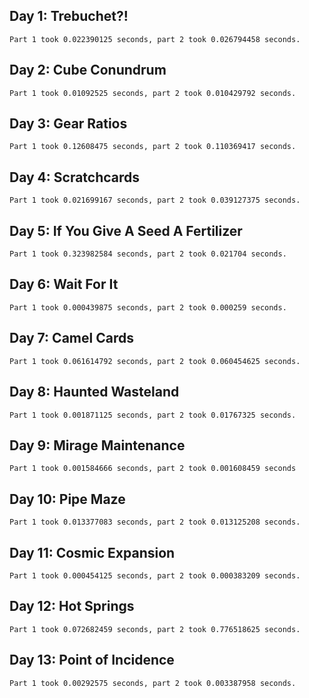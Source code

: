 ## Day 1: Trebuchet?!

```
Part 1 took 0.022390125 seconds, part 2 took 0.026794458 seconds.
```

## Day 2: Cube Conundrum

```
Part 1 took 0.01092525 seconds, part 2 took 0.010429792 seconds.
```

## Day 3: Gear Ratios

```
Part 1 took 0.12608475 seconds, part 2 took 0.110369417 seconds.
```

## Day 4: Scratchcards

```
Part 1 took 0.021699167 seconds, part 2 took 0.039127375 seconds.
```

## Day 5: If You Give A Seed A Fertilizer

```
Part 1 took 0.323982584 seconds, part 2 took 0.021704 seconds.
```

## Day 6: Wait For It

```
Part 1 took 0.000439875 seconds, part 2 took 0.000259 seconds.
```

## Day 7: Camel Cards

```
Part 1 took 0.061614792 seconds, part 2 took 0.060454625 seconds.
```
## Day 8: Haunted Wasteland

```
Part 1 took 0.001871125 seconds, part 2 took 0.01767325 seconds.
```

## Day 9: Mirage Maintenance

```
Part 1 took 0.001584666 seconds, part 2 took 0.001608459 seconds
```

## Day 10: Pipe Maze

```
Part 1 took 0.013377083 seconds, part 2 took 0.013125208 seconds.
```

## Day 11: Cosmic Expansion

```
Part 1 took 0.000454125 seconds, part 2 took 0.000383209 seconds.
```

## Day 12: Hot Springs

```
Part 1 took 0.072682459 seconds, part 2 took 0.776518625 seconds.
```

## Day 13: Point of Incidence

```
Part 1 took 0.00292575 seconds, part 2 took 0.003387958 seconds.
```
